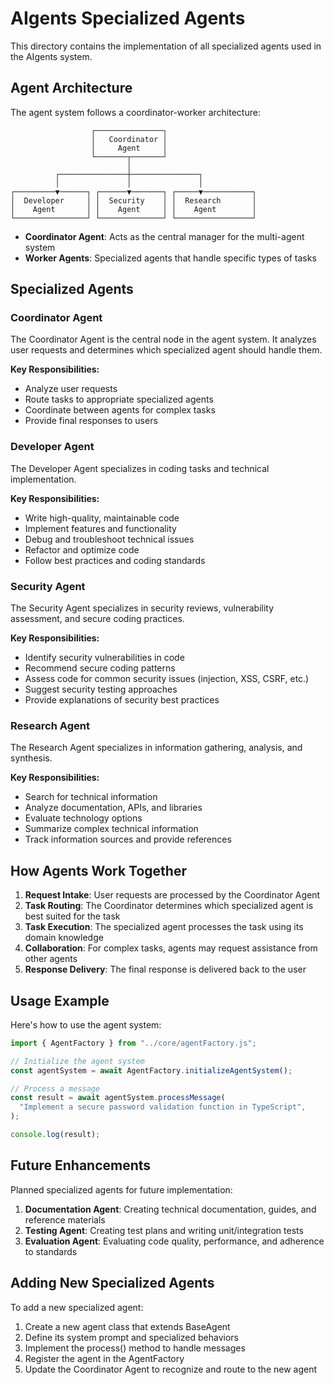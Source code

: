 # AIgents Specialized Agents

This directory contains the implementation of all specialized agents used in the AIgents system.

## Agent Architecture

The agent system follows a coordinator-worker architecture:

```
                  ┌───────────────┐
                  │   Coordinator │
                  │     Agent     │
                  └───────┬───────┘
                          │
          ┌───────────────┼───────────────┐
          │               │               │
┌─────────▼──────┐ ┌──────▼───────┐ ┌─────▼───────────┐
│  Developer     │ │  Security    │ │  Research       │
│    Agent       │ │    Agent     │ │    Agent        │
└────────────────┘ └──────────────┘ └─────────────────┘
```

- **Coordinator Agent**: Acts as the central manager for the multi-agent system
- **Worker Agents**: Specialized agents that handle specific types of tasks

## Specialized Agents

### Coordinator Agent

The Coordinator Agent is the central node in the agent system. It analyzes user requests and determines which specialized agent should handle them.

**Key Responsibilities:**

- Analyze user requests
- Route tasks to appropriate specialized agents
- Coordinate between agents for complex tasks
- Provide final responses to users

### Developer Agent

The Developer Agent specializes in coding tasks and technical implementation.

**Key Responsibilities:**

- Write high-quality, maintainable code
- Implement features and functionality
- Debug and troubleshoot technical issues
- Refactor and optimize code
- Follow best practices and coding standards

### Security Agent

The Security Agent specializes in security reviews, vulnerability assessment, and secure coding practices.

**Key Responsibilities:**

- Identify security vulnerabilities in code
- Recommend secure coding patterns
- Assess code for common security issues (injection, XSS, CSRF, etc.)
- Suggest security testing approaches
- Provide explanations of security best practices

### Research Agent

The Research Agent specializes in information gathering, analysis, and synthesis.

**Key Responsibilities:**

- Search for technical information
- Analyze documentation, APIs, and libraries
- Evaluate technology options
- Summarize complex technical information
- Track information sources and provide references

## How Agents Work Together

1. **Request Intake**: User requests are processed by the Coordinator Agent
2. **Task Routing**: The Coordinator determines which specialized agent is best suited for the task
3. **Task Execution**: The specialized agent processes the task using its domain knowledge
4. **Collaboration**: For complex tasks, agents may request assistance from other agents
5. **Response Delivery**: The final response is delivered back to the user

## Usage Example

Here's how to use the agent system:

```typescript
import { AgentFactory } from "../core/agentFactory.js";

// Initialize the agent system
const agentSystem = await AgentFactory.initializeAgentSystem();

// Process a message
const result = await agentSystem.processMessage(
  "Implement a secure password validation function in TypeScript",
);

console.log(result);
```

## Future Enhancements

Planned specialized agents for future implementation:

1. **Documentation Agent**: Creating technical documentation, guides, and reference materials
2. **Testing Agent**: Creating test plans and writing unit/integration tests
3. **Evaluation Agent**: Evaluating code quality, performance, and adherence to standards

## Adding New Specialized Agents

To add a new specialized agent:

1. Create a new agent class that extends BaseAgent
2. Define its system prompt and specialized behaviors
3. Implement the process() method to handle messages
4. Register the agent in the AgentFactory
5. Update the Coordinator Agent to recognize and route to the new agent
